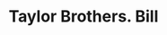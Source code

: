 ---
doi: 10.7916/D8GT707F
date_other: '1880'
date_other_textual: 1880-1889
form: printed ephemera
genre:
- Invoices
name:
- Taylor Brothers
object_in_context_url: https://biggert.cul.columbia.edu/items/view/ave_biggert_00459
subject_hierarchical_geographic:
- Boston, Massachusetts, United States
subject_name:
- Taylor Brothers
title: Taylor Brothers. Bill
sort_title: Taylor Brothers. Bill
call_number: ave_biggert_00459
coordinates:
- 42.35805555555556,-71.06361111111111
pid: ave_biggert_00459
identifiers: ave_biggert_00459
permalink: /biggert/ave_biggert_00459/
layout: iiif-image-page
---